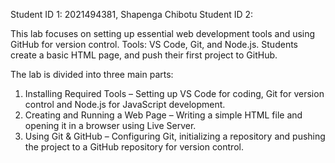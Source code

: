 Student ID 1: 2021494381, Shapenga Chibotu
Student ID 2: 

This lab focuses on setting up essential web development tools and using GitHub for version control.
Tools:
VS Code, Git, and Node.js.
Students create a basic HTML page, and push their first project to GitHub.

The lab is divided into three main parts:

1. Installing Required Tools – Setting up VS Code for coding, Git for version control and Node.js for JavaScript development.
2. Creating and Running a Web Page – Writing a simple HTML file and opening it in a browser using Live Server.
3. Using Git & GitHub – Configuring Git, initializing a repository and pushing the project to a GitHub repository for version control.
